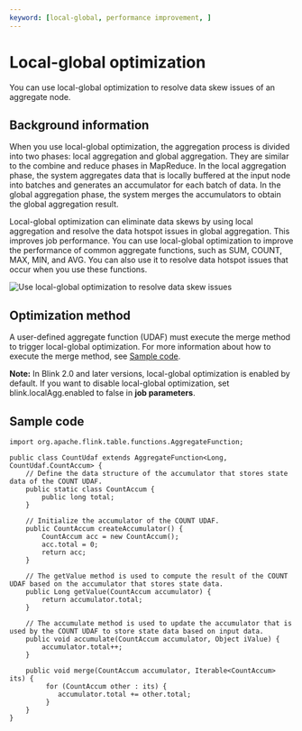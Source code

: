 ```yaml
---
keyword: [local-global, performance improvement, ]
---
```


# Local-global optimization

You can use local-global optimization to resolve data skew issues of an aggregate node.

## Background information

When you use local-global optimization, the aggregation process is divided into two phases: local aggregation and global aggregation. They are similar to the combine and reduce phases in MapReduce. In the local aggregation phase, the system aggregates data that is locally buffered at the input node into batches and generates an accumulator for each batch of data. In the global aggregation phase, the system merges the accumulators to obtain the global aggregation result.

Local-global optimization can eliminate data skews by using local aggregation and resolve the data hotspot issues in global aggregation. This improves job performance. You can use local-global optimization to improve the performance of common aggregate functions, such as SUM, COUNT, MAX, MIN, and AVG. You can also use it to resolve data hotspot issues that occur when you use these functions.

![Use local-global optimization to resolve data skew issues](https://static-aliyun-doc.oss-cn-hangzhou.aliyuncs.com/assets/img/en-US/0993443061/p161777.png)

## Optimization method

A user-defined aggregate function \(UDAF\) must execute the merge method to trigger local-global optimization. For more information about how to execute the merge method, see [Sample code](#section_g07_ksa_z34).

**Note:** In Blink 2.0 and later versions, local-global optimization is enabled by default. If you want to disable local-global optimization, set blink.localAgg.enabled to false in **job parameters**.

## Sample code

```
import org.apache.flink.table.functions.AggregateFunction;

public class CountUdaf extends AggregateFunction<Long, CountUdaf.CountAccum> {
    // Define the data structure of the accumulator that stores state data of the COUNT UDAF.
    public static class CountAccum {
        public long total;
    }
    
    // Initialize the accumulator of the COUNT UDAF.
    public CountAccum createAccumulator() {
        CountAccum acc = new CountAccum();
        acc.total = 0;
        return acc;
    }

    // The getValue method is used to compute the result of the COUNT UDAF based on the accumulator that stores state data.
    public Long getValue(CountAccum accumulator) {
        return accumulator.total;
    }

    // The accumulate method is used to update the accumulator that is used by the COUNT UDAF to store state data based on input data.
    public void accumulate(CountAccum accumulator, Object iValue) {
        accumulator.total++;
    }
    
    public void merge(CountAccum accumulator, Iterable<CountAccum> its) {
         for (CountAccum other : its) {
            accumulator.total += other.total;
         }
    }
}
```

